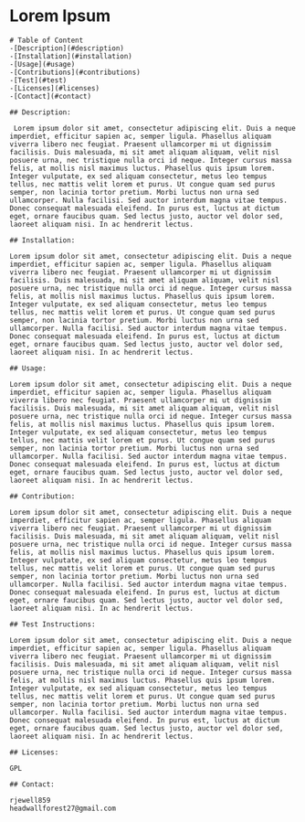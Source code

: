 # Lorem Ipsum 
    
    # Table of Content
    -[Description](#description)
    -[Installation](#installation)
    -[Usage](#usage)
    -[Contributions](#contributions)
    -[Test](#test)
    -[Licenses](#licenses)
    -[Contact](#contact)

    ## Description:

     Lorem ipsum dolor sit amet, consectetur adipiscing elit. Duis a neque imperdiet, efficitur sapien ac, semper ligula. Phasellus aliquam viverra libero nec feugiat. Praesent ullamcorper mi ut dignissim facilisis. Duis malesuada, mi sit amet aliquam aliquam, velit nisl posuere urna, nec tristique nulla orci id neque. Integer cursus massa felis, at mollis nisl maximus luctus. Phasellus quis ipsum lorem. Integer vulputate, ex sed aliquam consectetur, metus leo tempus tellus, nec mattis velit lorem et purus. Ut congue quam sed purus semper, non lacinia tortor pretium. Morbi luctus non urna sed ullamcorper. Nulla facilisi. Sed auctor interdum magna vitae tempus. Donec consequat malesuada eleifend. In purus est, luctus at dictum eget, ornare faucibus quam. Sed lectus justo, auctor vel dolor sed, laoreet aliquam nisi. In ac hendrerit lectus. 

    ## Installation:

    Lorem ipsum dolor sit amet, consectetur adipiscing elit. Duis a neque imperdiet, efficitur sapien ac, semper ligula. Phasellus aliquam viverra libero nec feugiat. Praesent ullamcorper mi ut dignissim facilisis. Duis malesuada, mi sit amet aliquam aliquam, velit nisl posuere urna, nec tristique nulla orci id neque. Integer cursus massa felis, at mollis nisl maximus luctus. Phasellus quis ipsum lorem. Integer vulputate, ex sed aliquam consectetur, metus leo tempus tellus, nec mattis velit lorem et purus. Ut congue quam sed purus semper, non lacinia tortor pretium. Morbi luctus non urna sed ullamcorper. Nulla facilisi. Sed auctor interdum magna vitae tempus. Donec consequat malesuada eleifend. In purus est, luctus at dictum eget, ornare faucibus quam. Sed lectus justo, auctor vel dolor sed, laoreet aliquam nisi. In ac hendrerit lectus.

    ## Usage:

    Lorem ipsum dolor sit amet, consectetur adipiscing elit. Duis a neque imperdiet, efficitur sapien ac, semper ligula. Phasellus aliquam viverra libero nec feugiat. Praesent ullamcorper mi ut dignissim facilisis. Duis malesuada, mi sit amet aliquam aliquam, velit nisl posuere urna, nec tristique nulla orci id neque. Integer cursus massa felis, at mollis nisl maximus luctus. Phasellus quis ipsum lorem. Integer vulputate, ex sed aliquam consectetur, metus leo tempus tellus, nec mattis velit lorem et purus. Ut congue quam sed purus semper, non lacinia tortor pretium. Morbi luctus non urna sed ullamcorper. Nulla facilisi. Sed auctor interdum magna vitae tempus. Donec consequat malesuada eleifend. In purus est, luctus at dictum eget, ornare faucibus quam. Sed lectus justo, auctor vel dolor sed, laoreet aliquam nisi. In ac hendrerit lectus.
    
    ## Contribution:

    Lorem ipsum dolor sit amet, consectetur adipiscing elit. Duis a neque imperdiet, efficitur sapien ac, semper ligula. Phasellus aliquam viverra libero nec feugiat. Praesent ullamcorper mi ut dignissim facilisis. Duis malesuada, mi sit amet aliquam aliquam, velit nisl posuere urna, nec tristique nulla orci id neque. Integer cursus massa felis, at mollis nisl maximus luctus. Phasellus quis ipsum lorem. Integer vulputate, ex sed aliquam consectetur, metus leo tempus tellus, nec mattis velit lorem et purus. Ut congue quam sed purus semper, non lacinia tortor pretium. Morbi luctus non urna sed ullamcorper. Nulla facilisi. Sed auctor interdum magna vitae tempus. Donec consequat malesuada eleifend. In purus est, luctus at dictum eget, ornare faucibus quam. Sed lectus justo, auctor vel dolor sed, laoreet aliquam nisi. In ac hendrerit lectus.

    ## Test Instructions:

    Lorem ipsum dolor sit amet, consectetur adipiscing elit. Duis a neque imperdiet, efficitur sapien ac, semper ligula. Phasellus aliquam viverra libero nec feugiat. Praesent ullamcorper mi ut dignissim facilisis. Duis malesuada, mi sit amet aliquam aliquam, velit nisl posuere urna, nec tristique nulla orci id neque. Integer cursus massa felis, at mollis nisl maximus luctus. Phasellus quis ipsum lorem. Integer vulputate, ex sed aliquam consectetur, metus leo tempus tellus, nec mattis velit lorem et purus. Ut congue quam sed purus semper, non lacinia tortor pretium. Morbi luctus non urna sed ullamcorper. Nulla facilisi. Sed auctor interdum magna vitae tempus. Donec consequat malesuada eleifend. In purus est, luctus at dictum eget, ornare faucibus quam. Sed lectus justo, auctor vel dolor sed, laoreet aliquam nisi. In ac hendrerit lectus.

    ## Licenses: 

    GPL

    ## Contact:
    
    rjewell859
    headwallforest27@gmail.com
        